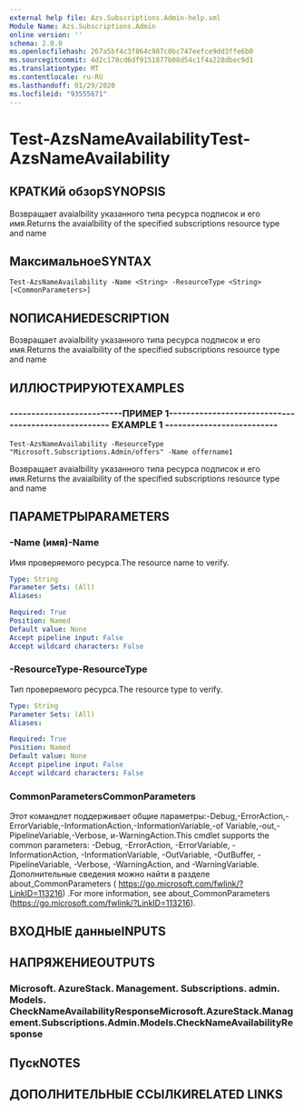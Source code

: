 ```yaml
---
external help file: Azs.Subscriptions.Admin-help.xml
Module Name: Azs.Subscriptions.Admin
online version: ''
schema: 2.0.0
ms.openlocfilehash: 267a5bf4c3f864c987c0bc747eefce9dd3ffe6b0
ms.sourcegitcommit: 4d2c178cd6df9151877b08d54c1f4a228dbec9d1
ms.translationtype: MT
ms.contentlocale: ru-RU
ms.lasthandoff: 01/29/2020
ms.locfileid: "93555671"
---
```

# <span data-ttu-id="9fe5f-101">Test-AzsNameAvailability</span><span class="sxs-lookup"><span data-stu-id="9fe5f-101">Test-AzsNameAvailability</span></span>

## <span data-ttu-id="9fe5f-102">КРАТКИй обзор</span><span class="sxs-lookup"><span data-stu-id="9fe5f-102">SYNOPSIS</span></span>
<span data-ttu-id="9fe5f-103">Возвращает avaialbility указанного типа ресурса подписок и его имя.</span><span class="sxs-lookup"><span data-stu-id="9fe5f-103">Returns the avaialbility of the specified subscriptions resource type and name</span></span>

## <span data-ttu-id="9fe5f-104">Максимальное</span><span class="sxs-lookup"><span data-stu-id="9fe5f-104">SYNTAX</span></span>

```
Test-AzsNameAvailability -Name <String> -ResourceType <String> [<CommonParameters>]
```

## <span data-ttu-id="9fe5f-105">NОПИСАНИЕ</span><span class="sxs-lookup"><span data-stu-id="9fe5f-105">DESCRIPTION</span></span>
<span data-ttu-id="9fe5f-106">Возвращает avaialbility указанного типа ресурса подписок и его имя.</span><span class="sxs-lookup"><span data-stu-id="9fe5f-106">Returns the avaialbility of the specified subscriptions resource type and name</span></span>

## <span data-ttu-id="9fe5f-107">ИЛЛЮСТРИРУЮТ</span><span class="sxs-lookup"><span data-stu-id="9fe5f-107">EXAMPLES</span></span>

### <span data-ttu-id="9fe5f-108">--------------------------ПРИМЕР 1--------------------------</span><span class="sxs-lookup"><span data-stu-id="9fe5f-108">-------------------------- EXAMPLE 1 --------------------------</span></span>
```
Test-AzsNameAvailability -ResourceType "Microsoft.Subscriptions.Admin/offers" -Name offername1
```

<span data-ttu-id="9fe5f-109">Возвращает avaialbility указанного типа ресурса подписок и его имя.</span><span class="sxs-lookup"><span data-stu-id="9fe5f-109">Returns the avaialbility of the specified subscriptions resource type and name</span></span>

## <span data-ttu-id="9fe5f-110">ПАРАМЕТРЫ</span><span class="sxs-lookup"><span data-stu-id="9fe5f-110">PARAMETERS</span></span>

### <span data-ttu-id="9fe5f-111">-Name (имя)</span><span class="sxs-lookup"><span data-stu-id="9fe5f-111">-Name</span></span>
<span data-ttu-id="9fe5f-112">Имя проверяемого ресурса.</span><span class="sxs-lookup"><span data-stu-id="9fe5f-112">The resource name to verify.</span></span>

```yaml
Type: String
Parameter Sets: (All)
Aliases: 

Required: True
Position: Named
Default value: None
Accept pipeline input: False
Accept wildcard characters: False
```

### <span data-ttu-id="9fe5f-113">-ResourceType</span><span class="sxs-lookup"><span data-stu-id="9fe5f-113">-ResourceType</span></span>
<span data-ttu-id="9fe5f-114">Тип проверяемого ресурса.</span><span class="sxs-lookup"><span data-stu-id="9fe5f-114">The resource type to verify.</span></span>

```yaml
Type: String
Parameter Sets: (All)
Aliases: 

Required: True
Position: Named
Default value: None
Accept pipeline input: False
Accept wildcard characters: False
```

### <span data-ttu-id="9fe5f-115">CommonParameters</span><span class="sxs-lookup"><span data-stu-id="9fe5f-115">CommonParameters</span></span>
<span data-ttu-id="9fe5f-116">Этот командлет поддерживает общие параметры:-Debug,-ErrorAction,-ErrorVariable,-InformationAction,-InformationVariable,-of Variable,-out,-PipelineVariable,-Verbose, и-WarningAction.</span><span class="sxs-lookup"><span data-stu-id="9fe5f-116">This cmdlet supports the common parameters: -Debug, -ErrorAction, -ErrorVariable, -InformationAction, -InformationVariable, -OutVariable, -OutBuffer, -PipelineVariable, -Verbose, -WarningAction, and -WarningVariable.</span></span> <span data-ttu-id="9fe5f-117">Дополнительные сведения можно найти в разделе about_CommonParameters ( https://go.microsoft.com/fwlink/?LinkID=113216) .</span><span class="sxs-lookup"><span data-stu-id="9fe5f-117">For more information, see about_CommonParameters (https://go.microsoft.com/fwlink/?LinkID=113216).</span></span>

## <span data-ttu-id="9fe5f-118">ВХОДНЫЕ данные</span><span class="sxs-lookup"><span data-stu-id="9fe5f-118">INPUTS</span></span>

## <span data-ttu-id="9fe5f-119">НАПРЯЖЕНИЕ</span><span class="sxs-lookup"><span data-stu-id="9fe5f-119">OUTPUTS</span></span>

### <span data-ttu-id="9fe5f-120">Microsoft. AzureStack. Management. Subscriptions. admin. Models. CheckNameAvailabilityResponse</span><span class="sxs-lookup"><span data-stu-id="9fe5f-120">Microsoft.AzureStack.Management.Subscriptions.Admin.Models.CheckNameAvailabilityResponse</span></span>

## <span data-ttu-id="9fe5f-121">Пуск</span><span class="sxs-lookup"><span data-stu-id="9fe5f-121">NOTES</span></span>

## <span data-ttu-id="9fe5f-122">ДОПОЛНИТЕЛЬНЫЕ ССЫЛКИ</span><span class="sxs-lookup"><span data-stu-id="9fe5f-122">RELATED LINKS</span></span>

